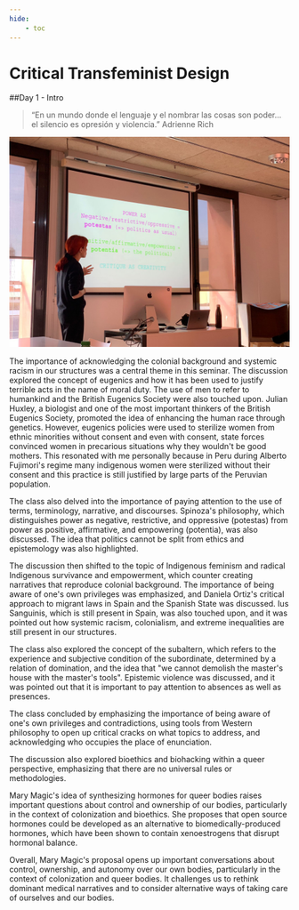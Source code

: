 ```yaml
---
hide:
    - toc
---
```


# Critical Transfeminist Design

##Day 1 - Intro
> “En un mundo donde el lenguaje y el nombrar las cosas son poder... el silencio es opresión y violencia.”
Adrienne Rich

![](../images/MT03/transf.jpeg)

The importance of acknowledging the colonial background and systemic racism in our structures was a central theme in this seminar. The discussion explored the concept of eugenics and how it has been used to justify terrible acts in the name of moral duty. The use of men to refer to humankind and the British Eugenics Society were also touched upon. Julian Huxley, a biologist and one of the most important thinkers of the British Eugenics Society, promoted the idea of enhancing the human race through genetics. However, eugenics policies were used to sterilize women from ethnic minorities without consent and even with consent, state forces convinced women in precarious situations why they wouldn't be good mothers. This resonated with me personally because in Peru during Alberto Fujimori's regime many indigenous women were sterilized without their consent and this practice is still justified by large parts of the Peruvian population.

The class also delved into the importance of paying attention to the use of terms, terminology, narrative, and discourses. Spinoza's philosophy, which distinguishes power as negative, restrictive, and oppressive (potestas) from power as positive, affirmative, and empowering (potentia), was also discussed. The idea that politics cannot be split from ethics and epistemology was also highlighted.

The discussion then shifted to the topic of Indigenous feminism and radical Indigenous survivance and empowerment, which counter creating narratives that reproduce colonial background. The importance of being aware of one's own privileges was emphasized, and Daniela Ortiz's critical approach to migrant laws in Spain and the Spanish State was discussed. Ius Sanguinis, which is still present in Spain, was also touched upon, and it was pointed out how systemic racism, colonialism, and extreme inequalities are still present in our structures.

The class also explored the concept of the subaltern, which refers to the experience and subjective condition of the subordinate, determined by a relation of domination, and the idea that "we cannot demolish the master's house with the master's tools". Epistemic violence was discussed, and it was pointed out that it is important to pay attention to absences as well as presences.

The class concluded by emphasizing the importance of being aware of one's own privileges and contradictions, using tools from Western philosophy to open up critical cracks on what topics to address, and acknowledging who occupies the place of enunciation.

The discussion also explored bioethics and biohacking within a queer perspective, emphasizing that there are no universal rules or methodologies.

Mary Magic's idea of synthesizing hormones for queer bodies raises important questions about control and ownership of our bodies, particularly in the context of colonization and bioethics. She proposes that open source hormones could be developed as an alternative to biomedically-produced hormones, which have been shown to contain xenoestrogens that disrupt hormonal balance.

Overall, Mary Magic's proposal opens up important conversations about control, ownership, and autonomy over our own bodies, particularly in the context of colonization and queer bodies. It challenges us to rethink dominant medical narratives and to consider alternative ways of taking care of ourselves and our bodies.
